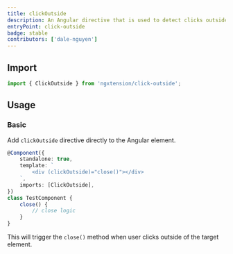 ```yaml
---
title: clickOutside
description: An Angular directive that is used to detect clicks outside the element.
entryPoint: click-outside
badge: stable
contributors: ['dale-nguyen']
---
```


## Import

```ts
import { ClickOutside } from 'ngxtension/click-outside';
```

## Usage

### Basic

Add `clickOutside` directive directly to the Angular element.

```ts
@Component({
	standalone: true,
	template: `
		<div (clickOutside)="close()"></div>
	`,
	imports: [ClickOutside],
})
class TestComponent {
	close() {
		// close logic
	}
}
```

This will trigger the `close()` method when user clicks outside of the target element.
